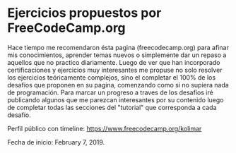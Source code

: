 # Ejercicios propuestos por FreeCodeCamp.org

Hace tiempo me recomendaron ésta pagina (freecodecamp.org) para afinar mis conocimientos, aprender temas nuevos o simplemente dar un repaso a aquellos que no practico diariamente. Luego de ver que han incorporado certificaciones y ejercicios muy interesantes me propuse no solo resolver los ejercicios teóricamente complejos, sino el completar el 100% de los desafíos que proponen en su pagina, comenzando como si no supiera nada de programación. Para marcar un progreso a traves de los desafíos iré publicando algunos que me parezcan interesantes por su contenido luego de completar todas las secciones del "tutorial" que corresponda a cada desafío.

Perfil público con timeline: https://www.freecodecamp.org/kolimar

Fecha de inicio: February 7, 2019.	

